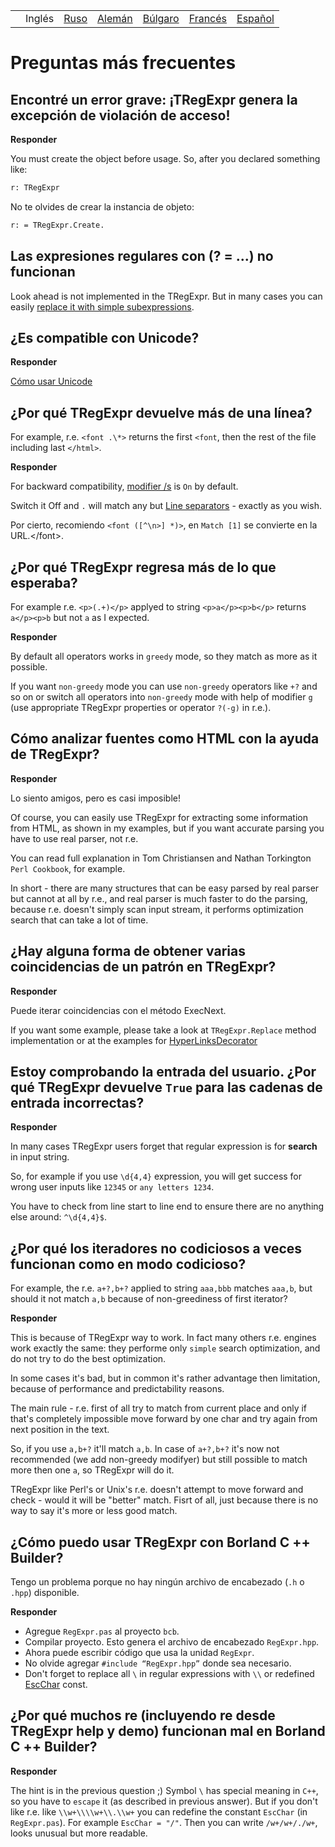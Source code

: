 |     |        |                                                           |                                                             |                                                              |                                                              |                                                              |
|-----|--------|-----------------------------------------------------------|-------------------------------------------------------------|--------------------------------------------------------------|--------------------------------------------------------------|--------------------------------------------------------------|
|     | Inglés | [Ruso](https://regex.sorokin.engineer/ru/latest/faq.html) | [Alemán](https://regex.sorokin.engineer/de/latest/faq.html) | [Búlgaro](https://regex.sorokin.engineer/bg/latest/faq.html) | [Francés](https://regex.sorokin.engineer/fr/latest/faq.html) | [Español](https://regex.sorokin.engineer/es/latest/faq.html) |

# Preguntas más frecuentes

## Encontré un error grave: ¡TRegExpr genera la excepción de violación de acceso!

**Responder**

You must create the object before usage. So, after you declared
something like:

``` pascal
r: TRegExpr
```

No te olvides de crear la instancia de objeto:

``` pascal
r: = TRegExpr.Create. 
```

## Las expresiones regulares con (? = ...) no funcionan

Look ahead is not implemented in the TRegExpr. But in many cases you can
easily [replace it with simple
subexpressions](regular_expressions.html#lookahead).

## ¿Es compatible con Unicode?

**Responder**

[Cómo usar Unicode](tregexpr.html#unicode)

## ¿Por qué TRegExpr devuelve más de una línea?

For example, r.e. `<font .\*>` returns the first `<font`, then the rest
of the file including last `</html>`.

**Responder**

For backward compatibility, [modifier
/s](regular_expressions.html#modifier_s) is `On` by default.

Switch it Off and `.` will match any but [Line
separators](regular_expressions.html#syntax_line_separators) - exactly
as you wish.

Por cierto, recomiendo `<font ([^\n>] *)>`, en `Match [1]` se convierte
en la URL.\</font\>.

## ¿Por qué TRegExpr regresa más de lo que esperaba?

For example r.e. `<p>(.+)</p>` applyed to string `<p>a</p><p>b</p>`
returns `a</p><p>b` but not `a` as I expected.

**Responder**

By default all operators works in `greedy` mode, so they match as more
as it possible.

If you want `non-greedy` mode you can use `non-greedy` operators like
`+?` and so on or switch all operators into `non-greedy` mode with help
of modifier `g` (use appropriate TRegExpr properties or operator `?(-g)`
in r.e.).

## Cómo analizar fuentes como HTML con la ayuda de TRegExpr?

**Responder**

Lo siento amigos, pero es casi imposible!

Of course, you can easily use TRegExpr for extracting some information
from HTML, as shown in my examples, but if you want accurate parsing you
have to use real parser, not r.e.

You can read full explanation in Tom Christiansen and Nathan Torkington
`Perl Cookbook`, for example.

In short - there are many structures that can be easy parsed by real
parser but cannot at all by r.e., and real parser is much faster to do
the parsing, because r.e. doesn't simply scan input stream, it performs
optimization search that can take a lot of time.

## ¿Hay alguna forma de obtener varias coincidencias de un patrón en TRegExpr?

**Responder**

Puede iterar coincidencias con el método ExecNext.

If you want some example, please take a look at `TRegExpr.Replace`
method implementation or at the examples for
[HyperLinksDecorator](demos.html)

## Estoy comprobando la entrada del usuario. ¿Por qué TRegExpr devuelve `True` para las cadenas de entrada incorrectas?

**Responder**

In many cases TRegExpr users forget that regular expression is for
**search** in input string.

So, for example if you use `\d{4,4}` expression, you will get success
for wrong user inputs like `12345` or `any letters 1234`.

You have to check from line start to line end to ensure there are no
anything else around: `^\d{4,4}$`.

<a name="nongreedyoptimization"></a>

## ¿Por qué los iteradores no codiciosos a veces funcionan como en modo codicioso?

For example, the r.e. `a+?,b+?` applied to string `aaa,bbb` matches
`aaa,b`, but should it not match `a,b` because of non-greediness of
first iterator?

**Responder**

This is because of TRegExpr way to work. In fact many others r.e.
engines work exactly the same: they performe only `simple` search
optimization, and do not try to do the best optimization.

In some cases it's bad, but in common it's rather advantage then
limitation, because of performance and predictability reasons.

The main rule - r.e. first of all try to match from current place and
only if that's completely impossible move forward by one char and try
again from next position in the text.

So, if you use `a,b+?` it'll match `a,b`. In case of `a+?,b+?` it's now
not recommended (we add non-greedy modifyer) but still possible to match
more then one `a`, so TRegExpr will do it.

TRegExpr like Perl's or Unix's r.e. doesn't attempt to move forward and
check - would it will be "better" match. Fisrt of all, just because
there is no way to say it's more or less good match.

## ¿Cómo puedo usar TRegExpr con Borland C ++ Builder?

Tengo un problema porque no hay ningún archivo de encabezado (`.h` o
`.hpp`) disponible.

**Responder**

- Agregue `RegExpr.pas` al proyecto `bcb`.
- Compilar proyecto. Esto genera el archivo de encabezado `RegExpr.hpp`.
- Ahora puede escribir código que usa la unidad `RegExpr`.
- No olvide agregar `#include “RegExpr.hpp”` donde sea necesario.
- Don't forget to replace all `\` in regular expressions with `\\` or
  redefined [EscChar](tregexpr.html#escchar) const.

## ¿Por qué muchos re (incluyendo re desde TRegExpr help y demo) funcionan mal en Borland C ++ Builder?

**Responder**

The hint is in the previous question ;) Symbol `\` has special meaning
in `C++`, so you have to `escape` it (as described in previous answer).
But if you don't like r.e. like `\\w+\\\\w+\\.\\w+` you can redefine the
constant `EscChar` (in `RegExpr.pas`). For example `EscChar = "/"`. Then
you can write `/w+/w+/./w+`, looks unusual but more readable.
